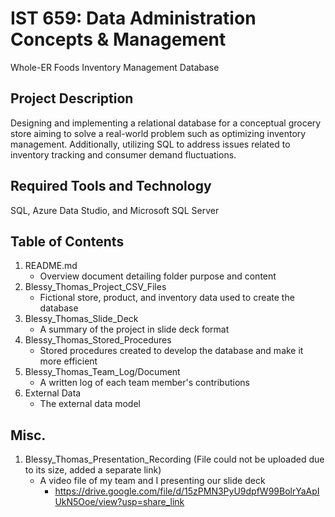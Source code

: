 # IST 659: Data Administration Concepts & Management
Whole-ER Foods Inventory Management Database

## Project Description
Designing and implementing a relational database for a conceptual grocery store aiming to solve a real-world problem such as optimizing inventory management. Additionally, utilizing SQL to address issues related to inventory tracking and consumer demand fluctuations. 

## Required Tools and Technology
SQL, Azure Data Studio, and Microsoft SQL Server

## Table of Contents
1. README.md
   - Overview document detailing folder purpose and content
3. Blessy_Thomas_Project_CSV_Files
   - Fictional store, product, and inventory data used to create the database
5. Blessy_Thomas_Slide_Deck
   - A summary of the project in slide deck format
7. Blessy_Thomas_Stored_Procedures
   - Stored procedures created to develop the database and make it more efficient
9. Blessy_Thomas_Team_Log/Document
    - A written log of each team member's contributions
11. External Data
    - The external data model

## Misc.
1. Blessy_Thomas_Presentation_Recording (File could not be uploaded due to its size, added a separate link)
   - A video file of my team and I presenting our slide deck
     - https://drive.google.com/file/d/15zPMN3PyU9dpfW99BolrYaApIUkN5Ooe/view?usp=share_link

